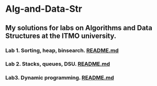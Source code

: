 # Alg-and-Data-Str

## My solutions for labs on Algorithms and Data Structures at the ITMO university.

### Lab 1. Sorting, heap, binsearch. [README.md](https://github.com/Ma-XD/Alg-and-Data-Str/blob/main/Lab1/src/README.md)
### Lab 2. Stacks, queues, DSU. [README.md](https://github.com/Ma-XD/Alg-and-Data-Str/blob/main/Lab2/src/README.md)
### Lab3. Dynamic programming. [README.md](https://github.com/Ma-XD/Alg-and-Data-Str/blob/main/Lab3/src/README.md)

